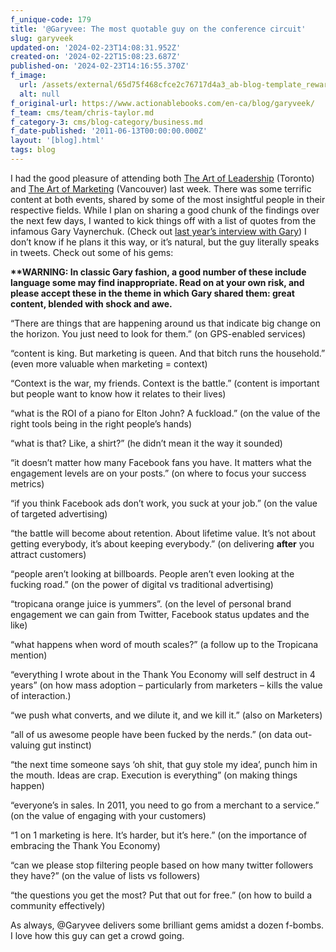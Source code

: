 ```yaml
---
f_unique-code: 179
title: '@Garyvee: The most quotable guy on the conference circuit'
slug: garyveek
updated-on: '2024-02-23T14:08:31.952Z'
created-on: '2024-02-22T15:08:23.687Z'
published-on: '2024-02-23T14:16:55.370Z'
f_image:
  url: /assets/external/65d75f468cfce2c76717d4a3_ab-blog-template_reward.jpeg
  alt: null
f_original-url: https://www.actionablebooks.com/en-ca/blog/garyveek/
f_team: cms/team/chris-taylor.md
f_category-3: cms/blog-category/business.md
f_date-published: '2011-06-13T00:00:00.000Z'
layout: '[blog].html'
tags: blog
---
```


I had the good pleasure of attending both [The Art of Leadership](http://www.theartofleadership.ca/) (Toronto) and [The Art of Marketing](http://www.theartofmarketing.ca/) (Vancouver) last week. There was some terrific content at both events, shared by some of the most insightful people in their respective fields. While I plan on sharing a good chunk of the findings over the next few days, I wanted to kick things off with a list of quotes from the infamous Gary Vaynerchuk. (Check out [last year’s interview with Gary](../videos/from-the-horses-mouth-vol-2-crushing-it/)) I don’t know if he plans it this way, or it’s natural, but the guy literally speaks in tweets. Check out some of his gems:

**\*\*WARNING: In classic Gary fashion, a good number of these include language some may find inappropriate. Read on at your own risk, and please accept these in the theme in which Gary shared them: great content, blended with shock and awe.**

“There are things that are happening around us that indicate big change on the horizon. You just need to look for them.” (on GPS-enabled services)

“content is king. But marketing is queen. And that bitch runs the household.” (even more valuable when marketing = context)

“Context is the war, my friends. Context is the battle.” (content is important but people want to know how it relates to their lives)

“what is the ROI of a piano for Elton John? A fuckload.” (on the value of the right tools being in the right people’s hands)

“what is that? Like, a shirt?” (he didn’t mean it the way it sounded)

“it doesn’t matter how many Facebook fans you have. It matters what the engagement levels are on your posts.” (on where to focus your success metrics)

“if you think Facebook ads don’t work, you suck at your job.” (on the value of targeted advertising)

“the battle will become about retention. About lifetime value. It’s not about getting everybody, it’s about keeping everybody.” (on delivering **after** you attract customers)

“people aren’t looking at billboards. People aren’t even looking at the fucking road.” (on the power of digital vs traditional advertising)

“tropicana orange juice is yummers”. (on the level of personal brand engagement we can gain from Twitter, Facebook status updates and the like)

“what happens when word of mouth scales?” (a follow up to the Tropicana mention)

“everything I wrote about in the Thank You Economy will self destruct in 4 years” (on how mass adoption – particularly from marketers – kills the value of interaction.)

“we push what converts, and we dilute it, and we kill it.” (also on Marketers)

“all of us awesome people have been fucked by the nerds.” (on data out-valuing gut instinct)

“the next time someone says ‘oh shit, that guy stole my idea’, punch him in the mouth. Ideas are crap. Execution is everything” (on making things happen)

“everyone’s in sales. In 2011, you need to go from a merchant to a service.” (on the value of engaging with your customers)

“1 on 1 marketing is here. It’s harder, but it’s here.” (on the importance of embracing the Thank You Economy)

“can we please stop filtering people based on how many twitter followers they have?” (on the value of lists vs followers)

“the questions you get the most? Put that out for free.” (on how to build a community effectively)

As always, @Garyvee delivers some brilliant gems amidst a dozen f-bombs. I love how this guy can get a crowd going.
